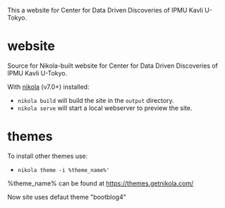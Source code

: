 This a website for Center for Data Driven Discoveries of IPMU Kavli U-Tokyo.

website
=======

Source for Nikola-built website for Center for Data Driven Discoveries of IPMU Kavli U-Tokyo.

With [nikola](http://getnikola.com) (v7.0+) installed:

- `nikola build` will build the site in the `output` directory.
- `nikola serve` will start a local webserver to preview the site.

themes
======
To install other themes use:
- `nikola theme -i %theme_name%'`

%theme_name% can be found at https://themes.getnikola.com/

Now site uses defaut theme "bootblog4"
